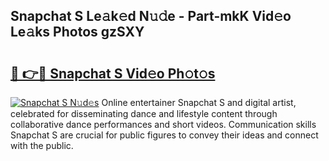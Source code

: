 ## Snapchat S Le𝚊k𝚎d N𝚞𝚍e - Part-mkK Vid𝚎o Le𝚊ks Photos gzSXY

# <h2><a href="http://fbfhw9.evod.top/?m=Snapchat+S">🔗 👉🔴 Snapchat S Vid𝚎o Ph𝚘t𝚘s</a></h2>

[![Snapchat S N𝚞d𝚎s](https://i.imgur.com/8V9OHl7.gif)](http://fbfhw9.evod.top/?m=Snapchat+S)
Online entertainer Snapchat S and digital artist, celebrated for disseminating dance and lifestyle content through collaborative dance performances and short videos. Communication skills Snapchat S are crucial for public figures to convey their ideas and connect with the public. 
